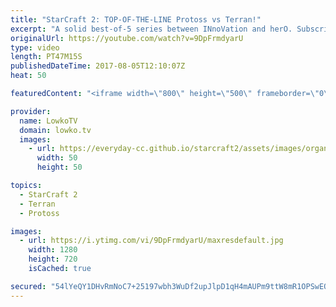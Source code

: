 ```yaml
---
title: "StarCraft 2: TOP-OF-THE-LINE Protoss vs Terran!"
excerpt: "A solid best-of-5 series between INnoVation and herO. Subscribe for more videos: http://lowko.tv/youtube Intense Zerg vs Protoss: https://goo.gl/D6Qj6z  In this series there is a clash between two titans. Both players are the statistical rank 1 for their respective races. herO is known as the best Protoss"
originalUrl: https://youtube.com/watch?v=9DpFrmdyarU
type: video
length: PT47M15S
publishedDateTime: 2017-08-05T12:10:07Z
heat: 50

featuredContent: "<iframe width=\"800\" height=\"500\" frameborder=\"0\" src=\"https://www.youtube.com/embed/9DpFrmdyarU\" allow=\"accelerometer; autoplay; encrypted-media; gyroscope; picture-in-picture\" allowfullscreen></iframe>"

provider:
  name: LowkoTV
  domain: lowko.tv
  images:
    - url: https://everyday-cc.github.io/starcraft2/assets/images/organizations/lowko.tv-50x50.jpg
      width: 50
      height: 50

topics:
  - StarCraft 2
  - Terran
  - Protoss

images:
  - url: https://i.ytimg.com/vi/9DpFrmdyarU/maxresdefault.jpg
    width: 1280
    height: 720
    isCached: true

secured: "54lYeQY1DHvRmNoC7+25197wbh3WuDf2upJlpD1qH4mAUPm9ttW8mR1OPSwEOxhf6HI70dNlYbJylJfnGqNPl0AVjAzMQxEoTDLk9z3vEDrAjQqDcvihVBamI/bd4RoRUWo5FKnFHVZSQhYppKttWjG6Y1QOTp7YX0/XHiRx8J5+a+Gw6CLOH7iifjVsmEH+OTNH6ve6w6hD7NXx6D3G5XfPxuIzgXlTW0LaFAty04K4Co5G/tcxRr3UOQ8UPmlrIuoafcG6QXgkdhv/rI8SPHiSEayxTIKFkooydQF/W0acXsgvFH94YTCErM3oPdGCCus2UPN1+5qgczh5RwpKpEd/YMJMdvGv1yYpTybn++iY8w1x6IgWyg6phL8Ps8ytOyyn6gGNHJe1npqHD8/iujS8YYm2QAiiZx38xfUpxwEUf0YWECSJVhtD18DlZagC;GrfOydPqOxmskwQSrQxD4Q=="
---
```


